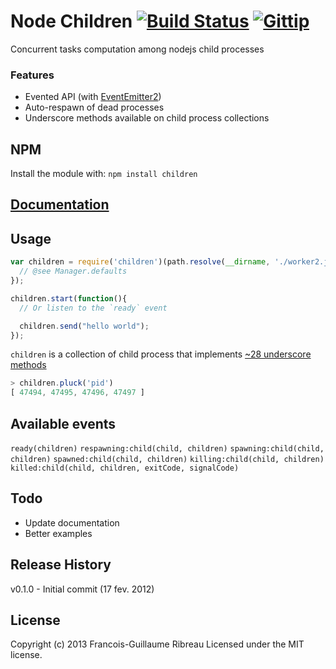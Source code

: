 Node Children [![Build Status](https://drone.io/github.com/FGRibreau/node-children/status.png)](https://drone.io/github.com/FGRibreau/node-children/latest) [![Gittip](http://badgr.co/gittip/fgribreau.png)](https://www.gittip.com/fgribreau/)
==============

Concurrent tasks computation among nodejs child processes

### Features
* Evented API (with [EventEmitter2](https://github.com/hij1nx/EventEmitter2))
* Auto-respawn of dead processes
* Underscore methods available on child process collections

## NPM
Install the module with: `npm install children`

## [Documentation](http://fgribreau.github.com/node-children/docs/index.html)

## Usage
```javascript
var children = require('children')(path.resolve(__dirname, './worker2.js'), {
  // @see Manager.defaults
});

children.start(function(){
  // Or listen to the `ready` event

  children.send("hello world");
});
```

`children` is a collection of child process that implements [~28 underscore methods](http://backbonejs.org/#Collection-Underscore-Methods)

```javascript
> children.pluck('pid')
[ 47494, 47495, 47496, 47497 ]
```


## Available events
`ready(children)`
`respawning:child(child, children)`
`spawning:child(child, children)`
`spawned:child(child, children)`
`killing:child(child, children)`
`killed:child(child, children, exitCode, signalCode)`

## Todo
* Update documentation
* Better examples

## Release History
v0.1.0 - Initial commit (17 fev. 2012)

## License
Copyright (c) 2013 Francois-Guillaume Ribreau
Licensed under the MIT license.
